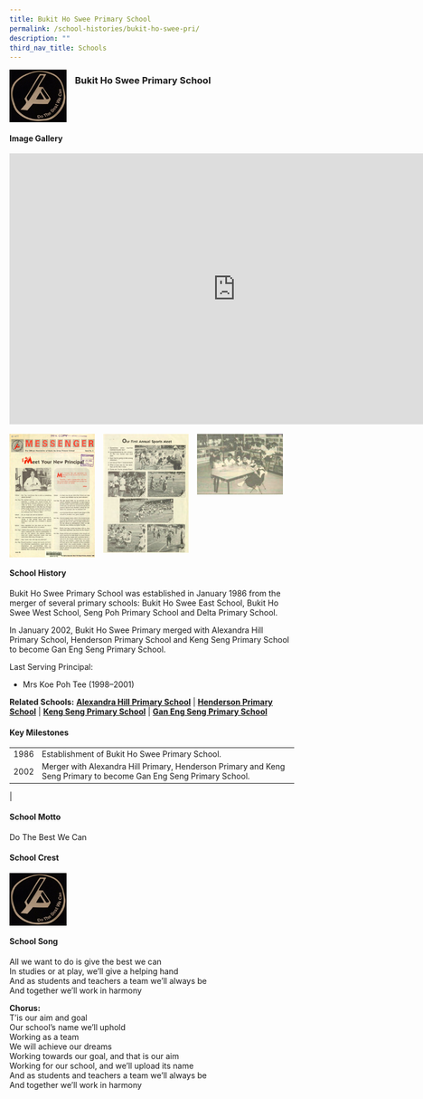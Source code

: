 ```yaml
---
title: Bukit Ho Swee Primary School
permalink: /school-histories/bukit-ho-swee-pri/
description: ""
third_nav_title: Schools
---
```

<img align="left" style="width:20%;margin-right:15px;" src="/images/bukithosweepri1.png">

### **Bukit Ho Swee Primary School**

<br clear="left">

#### **Image Gallery**
<iframe src="https://docs.google.com/presentation/d/e/2PACX-1vS5dZITO-FAToEUNtXxEhrUlLypNQ8mgpbELoDrBRN9AEU3XImVsrMhW\_TsRYE-5fEzOIaBu86-PouU/embed?start=false&amp;loop=true&amp;delayms=5000" frameborder="0" width="800" height="479" allowfullscreen="true"></iframe>
<p><a href="https://staging.d1yxymztqoj7qn.amplifyapp.com/images/bukithosweepri2.png">  
<img align="left" style="width:30%;margin-right:15px;" src="/images/bukithosweepri2.png">
</a></p>

<p><a href="https://staging.d1yxymztqoj7qn.amplifyapp.com/images/bukithosweepri3.png">  
<img align="left" style="width:30%;margin-right:15px;" src="/images/bukithosweepri3.png">
</a></p>

<p><a href="https://staging.d1yxymztqoj7qn.amplifyapp.com/images/bukithosweepri4.png">  
<img align="left" style="width:30%;margin-right:15px;" src="/images/bukithosweepri4.png">
</a></p>

<br clear="left">

#### **School History**
Bukit Ho Swee Primary School was established in January 1986 from the merger of several primary schools: Bukit Ho Swee East School, Bukit Ho Swee West School, Seng Poh Primary School and Delta Primary School.

In January 2002, Bukit Ho Swee Primary merged with Alexandra Hill Primary School, Henderson Primary School and Keng Seng Primary School to become Gan Eng Seng Primary School.

Last Serving Principal:<br>
* Mrs Koe Poh Tee (1998–2001)

**Related Schools:** **[Alexandra Hill Primary School](https://staging.d1yxymztqoj7qn.amplifyapp.com/school-histories/alexandra-hill-pri/)** \| **[Henderson Primary School](https://staging.d1yxymztqoj7qn.amplifyapp.com/school-histories/henderson-pri/)** \| **[Keng Seng Primary School](https://staging.d1yxymztqoj7qn.amplifyapp.com/school-histories/keng-seng-pri/)** \| **[Gan Eng Seng Primary School](https://staging.d1yxymztqoj7qn.amplifyapp.com/school-histories/gan-eng-seng-pri/)**


#### **Key Milestones**

|  |  |
|:---:|---|
| 1986 | Establishment of Bukit Ho Swee Primary School. |
| 2002 | Merger with Alexandra Hill Primary, Henderson Primary and Keng Seng Primary to become Gan Eng Seng Primary School. |
|

#### **School Motto**
Do The Best We Can

#### **School Crest**
<img align="left" style="width:20%;margin-right:15px;" src="/images/bukithosweepri1.png">

<br clear="left">

#### **School Song**
All we want to do is give the best we can<br>
In studies or at play, we’ll give a helping hand<br>
And as students and teachers a team we’ll always be<br>
And together we’ll work in harmony

**Chorus:**<br>
T’is our aim and goal<br>
Our school’s name we’ll uphold<br>
Working as a team<br>
We will achieve our dreams<br>
Working towards our goal, and that is our aim<br>
Working for our school, and we’ll upload its name<br>
And as students and teachers a team we’ll always be<br>
And together we’ll work in harmony
